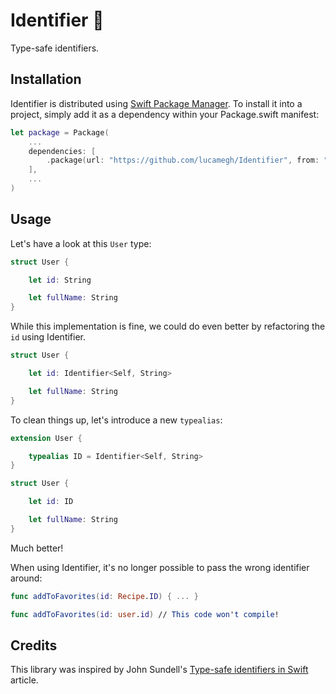 
# Identifier 🧬

Type-safe identifiers.

## Installation

Identifier is distributed using [Swift Package Manager](https://swift.org/package-manager). To install it into a project, simply add it as a dependency within your Package.swift manifest:

```swift
let package = Package(
    ...
    dependencies: [
        .package(url: "https://github.com/lucamegh/Identifier", from: "1.0.0")
    ],
    ...
)
```

## Usage

Let's have a look at this `User` type:

```swift
struct User {

    let id: String

    let fullName: String
}
```

While this implementation is fine, we could do even better by refactoring the `id` using Identifier.

```swift
struct User {

    let id: Identifier<Self, String>

    let fullName: String
}
```

To clean things up, let's introduce a new `typealias`:

```swift
extension User {

    typealias ID = Identifier<Self, String>
}

struct User {

    let id: ID

    let fullName: String
}
```

Much better! 

When using Identifier, it's no longer possible to pass the wrong identifier around:

```swift
func addToFavorites(id: Recipe.ID) { ... }

func addToFavorites(id: user.id) // This code won't compile!
```

## Credits

This library was inspired by John Sundell's [Type-safe identifiers in Swift](https://www.swiftbysundell.com/articles/type-safe-identifiers-in-swift/) article.
